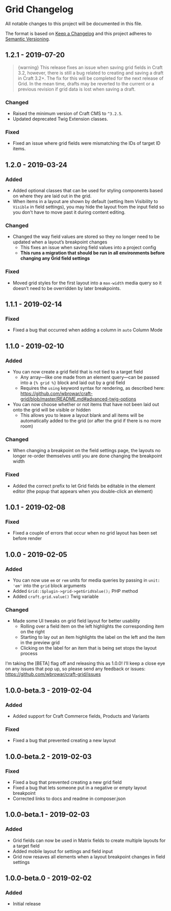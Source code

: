 # Grid Changelog

All notable changes to this project will be documented in this file.

The format is based on [Keep a Changelog](http://keepachangelog.com/) and this project adheres to [Semantic Versioning](http://semver.org/).

## 1.2.1 - 2019-07-20
> {warning} This release fixes an issue when saving grid fields in Craft 3.2, however, there is still a bug related to creating and saving a draft in Craft 3.2+. The fix for this will be completed for the next release of Grid. In the mean time, drafts may be reverted to the current or a previous revision if grid data is lost when saving a draft.

### Changed
- Raised the minimum version of Craft CMS to `^3.2.5`.
- Updated deprecated Twig Extension classes.

### Fixed
- Fixed an issue where grid fields were mismatching the IDs of target ID items.

## 1.2.0 - 2019-03-24
### Added
- Added optional classes that can be used for styling components based on where they are laid out in the grid.
- When items in a layout are shown by default (setting Item Visibility to `Visible` in field settings), you may hide the layout from the input field so you don't have to move past it during content editing.

### Changed
- Changed the way field values are stored so they no longer need to be updated when a layout’s breakpoint changes
  - This fixes an issue when saving field values into a project config
  - **This runs a migration that should be run in all environments before changing any Grid field settings**

### Fixed
- Moved grid styles for the first layout into a `max-width` media query so it doesn’t need to be overridden by later breakpoints.

## 1.1.1 - 2019-02-14
### Fixed
- Fixed a bug that occurred when adding a column in `auto` Column Mode

## 1.1.0 - 2019-02-10
### Added
- You can now create a grid field that is not tied to a target field
  - Any array—like one made from an element query—can be passed into a `{% grid %}` block and laid out by a grid field
  - Requires the `using` keyword syntax for rendering, as described here: https://github.com/wbrowar/craft-grid/blob/master/README.md#advanced-twig-options
- You can now choose whether or not items that have not been laid out onto the grid will be visible or hidden
  - This allows you to leave a layout blank and all items will be automatically added to the grid (or after the grid if there is no more room)

### Changed
- When changing a breakpoint on the field settings page, the layouts no longer re-order themselves until you are done changing the breakpoint width

### Fixed
- Added the correct prefix to let Grid fields be editable in the element editor (the popup that appears when you double-click an element)

## 1.0.1 - 2019-02-08
### Fixed
- Fixed a couple of errors that occur when no grid layout has been set before render

## 1.0.0 - 2019-02-05
### Added
- You can now use `em` or `rem` units for media queries by passing in `unit: 'em'` into the `grid` block arguments
- Added `Grid::$plugin->grid->getGridValue();` PHP method
- Added `craft.grid.value()` Twig variable

### Changed
- Made some UI tweaks on grid field layout for better usability
  - Rolling over a field item on the left highlights the corresponding item on the right
  - Starting to lay out an item highlights the label on the left and the item in the preview grid
  - Clicking on the label for an item that is being set stops the layout process
  
I‘m taking the [BETA] flag off and releasing this as 1.0.0! I‘ll keep a close eye on any issues that pop up, so please send any feedback or issues: https://github.com/wbrowar/craft-grid/issues

## 1.0.0-beta.3 - 2019-02-04
### Added
- Added support for Craft Commerce fields, Products and Variants

### Fixed
- Fixed a bug that prevented creating a new layout

## 1.0.0-beta.2 - 2019-02-03
### Fixed
- Fixed a bug that prevented creating a new grid field
- Fixed a bug that lets someone put in a negative or empty layout breakpoint
- Corrected links to docs and readme in composer.json

## 1.0.0-beta.1 - 2019-02-03
### Added
- Grid fields can now be used in Matrix fields to create multiple layouts for a target field
- Added mobile layout for settings and field input
- Grid now resaves all elements when a layout breakpoint changes in field settings

## 1.0.0-beta.0 - 2019-02-02
### Added
- Initial release
